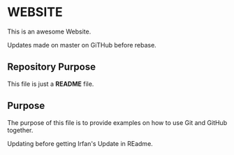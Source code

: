 # WEBSITE
This is an awesome Website.

Updates made on master on GiTHub before rebase.

## Repository Purpose

This file is just a __README__ file.

## Purpose
The purpose of this file is to provide examples
on how to use Git and GitHub together.

Updating before getting Irfan's Update in REadme.
